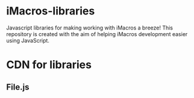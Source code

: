 # iMacros-libraries
Javascript libraries for making working with iMacros a breeze!
This repository is created with the aim of helping iMacros development easier using JavaScript.

# CDN for libraries

## File.js
